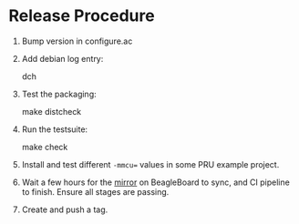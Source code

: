 # Release Procedure

 1. Bump version in configure.ac
 2. Add debian log entry:

	dch

 3. Test the packaging:

	make distcheck

 4. Run the testsuite:

	make check

 5. Install and test different `-mmcu=` values in some PRU example project.
 6. Wait a few hours for the [mirror](https://git.beagleboard.org/beagleboard/gnuprumcu/-/pipelines) on BeagleBoard to sync, and CI pipeline to finish. Ensure all stages are passing.
 7. Create and push a tag.
